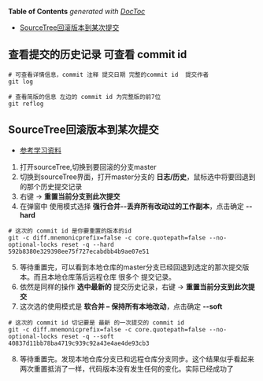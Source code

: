 <!-- START doctoc generated TOC please keep comment here to allow auto update -->
<!-- DON'T EDIT THIS SECTION, INSTEAD RE-RUN doctoc TO UPDATE -->
**Table of Contents**  *generated with [DocToc](https://github.com/thlorenz/doctoc)*

- [SourceTree回滚版本到某次提交](#sourcetree%E5%9B%9E%E6%BB%9A%E7%89%88%E6%9C%AC%E5%88%B0%E6%9F%90%E6%AC%A1%E6%8F%90%E4%BA%A4)

<!-- END doctoc generated TOC please keep comment here to allow auto update -->


## 查看提交的历史记录 可查看 commit id

```
# 可查看详情信息，commit 注释 提交日期 完整的commit id  提交作者
git log

# 查看简版的信息 左边的 commit id 为完整版的前7位
git reflog

```


## SourceTree回滚版本到某次提交

- [参考学习资料](https://jingyan.baidu.com/article/ab0b563057387ac15afa7dca.html)

1. 打开sourceTree,切换到要回滚的分支master
2. 切换到sourceTree界面，打开master分支的 **日志/历史**，鼠标选中将要回退到的那个历史提交记录
3. 右键   ->   **重置当前分支到此次提交**
4. 在弹窗中 使用模式选择 **强行合并--丢弃所有改动过的工作副本**，点击确定 **--hard**
```
# 这次的 commit id 是你要重置的版本的id
git -c diff.mnemonicprefix=false -c core.quotepath=false --no-optional-locks reset -q --hard 592b8380e329398ee75f727ecabdbb4b9ae07e51
```

5. 等待重置完，可以看到本地仓库的master分支已经回退到选定的那次提交版本。而且本地仓库落后远程仓库 很多个 提交记录。
6. 依然是同样的操作 **选中最新的** 提交历史记录，右键  ->  **重置当前分支到此次提交**
7. 这次选的使用模式是  **软合并 – 保持所有本地改动**，点击确定  **--soft**
```
# 这次的 commit id 切记要是 最新 的一次提交的 commit id
git -c diff.mnemonicprefix=false -c core.quotepath=false --no-optional-locks reset -q --soft 40837d11bb78ba4719c939c92a43e4ae4de93cb3
```

8. 等待重置完。发现本地仓库分支已和远程仓库分支同步。这个结果似乎看起来两次重置抵消了一样，代码版本没有发生任何的变化。实际已经成功了

